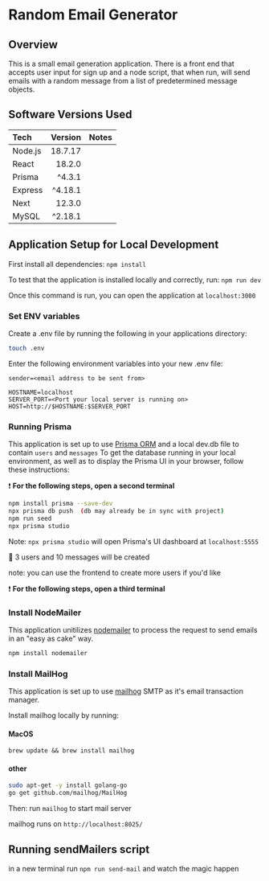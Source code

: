 # Random Email Generator

## Overview
This is a small email generation application. There is a front end that accepts user input for sign up and a node script, that when run, will send emails with a random message from a list of predetermined message objects.

## Software Versions Used
| Tech          |  Version   | Notes                                   |
| :------------ | ---------: | :-------------------------------------- |
| Node.js       |   18.7.17  |
| React         |   18.2.0   |
| Prisma        |   ^4.3.1   |
| Express       |   ^4.18.1  |
| Next          |   12.3.0   |
| MySQL         |   ^2.18.1  |

## Application Setup for Local Development

First install all dependencies:
`npm install`

To test that the application is installed locally and correctly, run:
`npm run dev`

Once this command is run, you can open the application at `localhost:3000`

### Set ENV variables
Create a .env file by running the following in your applications directory:
```bash
touch .env
```
Enter the following environment variables into your new .env file:

```
sender=<email address to be sent from>

HOSTNAME=localhost
SERVER_PORT=<Port your local server is running on>
HOST=http://$HOSTNAME:$SERVER_PORT
```

### Running Prisma
This application is set up to use [Prisma ORM](https://prisma.io/) and a local dev.db file to contain `users` and `messages`
To get the database running in your local environment, as well as to display the Prisma UI in your browser, follow these instructions:

❗️ **For the following steps, open a second terminal**

```bash
npm install prisma --save-dev
npx prisma db push  (db may already be in sync with project)
npm run seed
npx prisma studio
```

Note: `npx prisma studio` will open Prisma's UI dashboard at `localhost:5555`

🚨 3 users and 10 messages will be created

note: you can use the frontend to create more users if you'd like

❗️ **For the following steps, open a third terminal**

### Install NodeMailer
This application unitilizes [nodemailer](https://nodemailer.com/about/) to process the request to send emails in an "easy as cake" way.

```bash
npm install nodemailer
```

### Install MailHog
This application is set up to use [mailhog](https://github.com/mailhog/MailHog) SMTP as it's email transaction manager. 

Install mailhog locally by running:

#### MacOS
`brew update && brew install mailhog`

#### other
```bash
sudo apt-get -y install golang-go
go get github.com/mailhog/MailHog
```

Then:
run `mailhog` to start mail server

mailhog runs on `http://localhost:8025/`

## Running sendMailers script
in a new terminal run `npm run send-mail` and watch the magic happen
